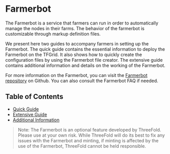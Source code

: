 <h1> Farmerbot </h2>

The Farmerbot is a service that farmers can run in order to automatically manage the nodes in their farms. The behavior of the farmerbot is customizable through markup definition files.

We present here two guides to accompany farmers in setting up the Farmerbot. The quick guide contains the essential information to deploy the Farmerbot on the TFGrid. It also shows how to quickly create the configuration files by using the Farmerbot file creator. The extensive guide contains additional information and details on the working of the Farmerbot.

For more information on the Farmerbot, you can visit the [Farmerbot repository](https://github.com/threefoldtech/farmerbot) on Github. You can also consult the Farmerbot FAQ if needed.

<h2> Table of Contents </h2>

- [Quick Guide](farmerbot_quick.md)
- [Extensive Guide](farmerbot.md)
- [Additional Information](farmerbot_information.md)

> Note: The Farmerbot is an optional feature developed by ThreeFold. Please use at your own risk. While ThreeFold will do its best to fix any issues with the Farmerbot and minting, if minting is affected by the use of the Farmerbot, ThreeFold cannot be held responsible.